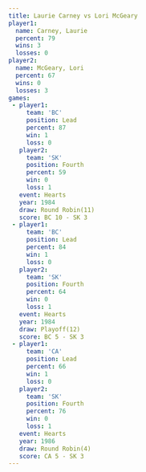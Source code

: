 ```yaml
---
title: Laurie Carney vs Lori McGeary
player1:              
  name: Carney, Laurie
  percent: 79         
  wins: 3             
  losses: 0           
player2:              
  name: McGeary, Lori 
  percent: 67         
  wins: 0             
  losses: 3           
games:
 - player1:        
     team: 'BC'    
     position: Lead
     percent: 87   
     win: 1        
     loss: 0       
   player2:          
     team: 'SK'      
     position: Fourth
     percent: 59     
     win: 0          
     loss: 1         
   event: Hearts        
   year: 1984           
   draw: Round Robin(11)
   score: BC 10 - SK 3  
 - player1:        
     team: 'BC'    
     position: Lead
     percent: 84   
     win: 1        
     loss: 0       
   player2:          
     team: 'SK'      
     position: Fourth
     percent: 64     
     win: 0          
     loss: 1         
   event: Hearts     
   year: 1984        
   draw: Playoff(12) 
   score: BC 5 - SK 3
 - player1:        
     team: 'CA'    
     position: Lead
     percent: 66   
     win: 1        
     loss: 0       
   player2:          
     team: 'SK'      
     position: Fourth
     percent: 76     
     win: 0          
     loss: 1         
   event: Hearts       
   year: 1986          
   draw: Round Robin(4)
   score: CA 5 - SK 3  
---
```

